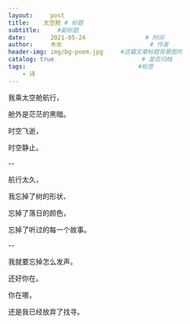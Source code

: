 ```yaml
---
layout:     post                       
title:    太空舱 # 标题
subtitle:     #副标题
date:       2021-05-24                 # 时间
author:     木水                         # 作者
header-img: img/bg-poem.jpg     #这篇文章标题背景图片
catalog: true                         # 是否归档
tags:                                #标签
    - 诗
---
```


我乘太空舱航行，

舱外是茫茫的黑暗。

时空飞逝，

时空静止。

--

航行太久，

我忘掉了树的形状、

忘掉了落日的颜色，

忘掉了听过的每一个故事。

--

我就要忘掉怎么发声。

还好你在。

你在哪，

还是我已经放弃了找寻。
